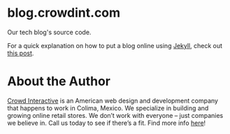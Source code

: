 # blog.crowdint.com

Our tech blog's source code.

For a quick explanation on how to put a blog online using [Jekyll](http://wiki.github.com/mojombo/jekyll/), check out [this post](http://blog.crowdint.com/2010/08/02/instant-blog-using-jekyll-and-heroku.html).

# About the Author

[Crowd Interactive](http://www.crowdint.com) is an American web design and development company that happens to work in Colima, Mexico. 
We specialize in building and growing online retail stores. We don’t work with everyone – just companies we believe in. Call us today to see if there’s a fit.
Find more info [here](http://www.crowdint.com)!